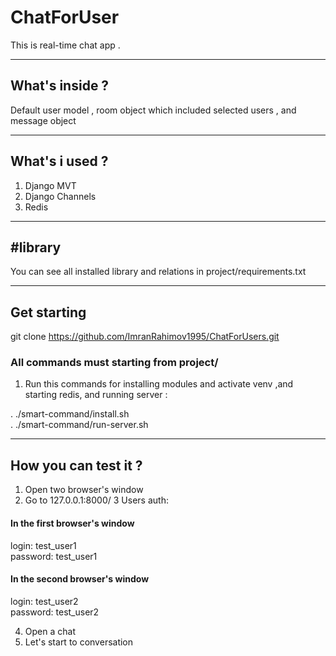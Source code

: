 # ChatForUser

This is real-time chat app .

________________________________________________________________

## What's inside ?

Default user model , room object which included selected users , and message object
________________________________________________________________

## What's i used ?

1. Django MVT
2. Django Channels
3. Redis
________________________________________________________________
## #library

You can see all installed library and relations in project/requirements.txt

________________________________________________________________

## Get starting

git clone https://github.com/ImranRahimov1995/ChatForUsers.git


### All commands must starting from project/

1. Run this commands for installing modules and activate venv ,and starting redis, and running server : 

. ./smart-command/install.sh \
. ./smart-command/run-server.sh 

________________________________________________________________
## How you can test it ?
1. Open two browser's window
2. Go to 127.0.0.1:8000/
3 Users auth:

#### In the first browser's window

login: test_user1 \
password: test_user1

#### In the second browser's window

login: test_user2 \
password: test_user2

4. Open a chat
5. Let's start to conversation 
